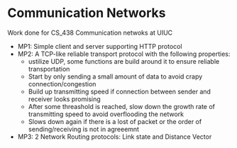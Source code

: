 # Communication Networks
Work done for CS_438 Communication netwoks at UIUC
* MP1: Simple client and server supporting HTTP protocol
* MP2: A TCP-like reliable transport protocol with the following properties:
  - ustilize UDP, some functions are build around it to ensure reliable transportation
  - Start by only sending a small amount of data to avoid crapy connection/congestion
  - Build up transmitting speed if connection between sender and receiver looks promising
  - After some threashold is reached, slow down the growth rate of transmitting speed to avoid overflooding the network
  - Slows down again if there is a lost of packet or the order of sending/receiving is not in agreeemnt
* MP3: 2 Network Routing protocols: Link state and Distance Vector
